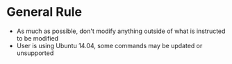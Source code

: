 # General Rule
- As much as possible, don't modify anything outside of what is instructed to be modified
- User is using Ubuntu 14.04, some commands may be updated or unsupported